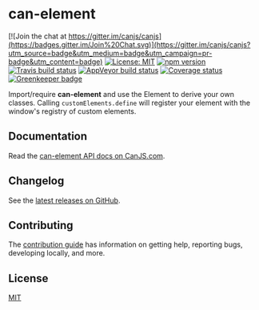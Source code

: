 # can-element

[![Join the chat at https://gitter.im/canjs/canjs](https://badges.gitter.im/Join%20Chat.svg)](https://gitter.im/canjs/canjs?utm_source=badge&utm_medium=badge&utm_campaign=pr-badge&utm_content=badge)
[![License: MIT](https://img.shields.io/badge/License-MIT-blue.svg)](https://github.com/canjs/can-element/blob/master/LICENSE.md)
[![npm version](https://badge.fury.io/js/can-element.svg)](https://www.npmjs.com/package/can-element)
[![Travis build status](https://travis-ci.org/canjs/can-element.svg?branch=master)](https://travis-ci.org/canjs/can-element)
[![AppVeyor build status](https://ci.appveyor.com/api/projects/status/github/canjs/can-element?branch=master&svg=true)](https://ci.appveyor.com/project/matthewp/can-element)
[![Coverage status](https://coveralls.io/repos/github/canjs/can-element/badge.svg?branch=master)](https://coveralls.io/github/canjs/can-element?branch=master)
[![Greenkeeper badge](https://badges.greenkeeper.io/canjs/can-element.svg)](https://greenkeeper.io/)

Import/require **can-element** and use the Element to derive your own classes. Calling `customElements.define` will register your element with the window's registry of custom elements.

## Documentation

Read the [can-element API docs on CanJS.com](https://canjs.com/doc/can-element.html).

## Changelog

See the [latest releases on GitHub](https://github.com/canjs/can-element/releases).

## Contributing

The [contribution guide](https://github.com/canjs/can-element/blob/master/CONTRIBUTING.md) has information on getting help, reporting bugs, developing locally, and more.

## License

[MIT](https://github.com/canjs/can-element/blob/master/LICENSE.md)

